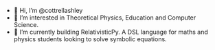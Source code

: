 - 👋 Hi, I’m @cottrellashley
- 👀 I’m interested in Theoretical Physics, Education and Computer Science.
- 🌱 I’m currently building RelativisticPy. A DSL language for maths and physics students looking to solve symbolic equations.

<!---
cottrellashley/cottrellashley is a ✨ special ✨ repository because its `README.md` (this file) appears on your GitHub profile.
You can click the Preview link to take a look at your changes.
--->
